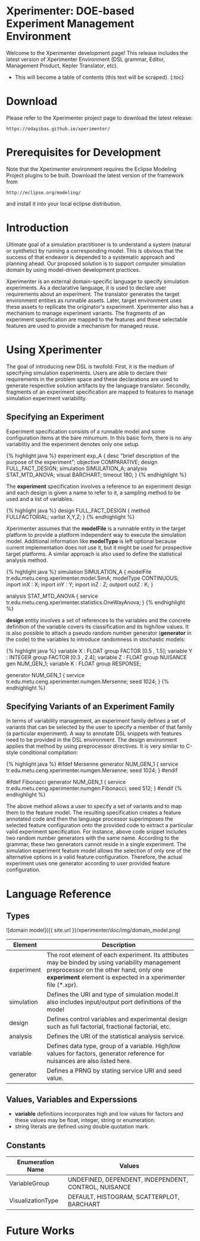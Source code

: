 Xperimenter: DOE-based Experiment Management Environment
=====================================================

Welcome to the Xperimenter development page!  This release includes the latest version of Xperimenter Environment (DSL grammar, Editor, Management Product, Kepler Translator, etc).

* This will become a table of contents (this text will be scraped).
{:toc}

# Download
Please refer to the Xperimenter project page to download the latest release:

	https://odayibas.github.io/xperimenter/


# Prerequisites for Development
Note that the Xperimenter environment requires the Eclipse Modeling Project plugins to be built. Download the latest version of the framework from

	http://eclipse.org/modeling/

and install it into your local eclipse distribution.

# Introduction
Ultimate goal of a simulation practitioner is to understand a system (natural or synthetic) by running a corresponding model. This is obvious that the success of that endeavor is depended to a systematic approach and planning ahead. Our proposed solution is to support computer simulation domain by using model-driven development practices. 

Xperimenter is an external domain-specific language to specify simulation experiments. As a declarative language, it is used to declare user requirements about an experiment. The translator generates the target environment entities as runnable assets. Later, target environment uses these assets to replicate the originator's experiment. Xperimenter also has a mechanism to manage experiment variants. The fragments of an experiment specification are mapped to the features and these selectable features are used to provide a mechanism for managed reuse.

# Using Xperimenter
The goal of introducing new DSL is twofold: First, it is the medium of specifying simulation experiments. Users are able to declare their requirements in the problem space and these declarations are used to generate respective solution artifacts by the language translator. Secondly, fragments of an experiment specification are mapped to features to manage simulation experiment variability.

## Specifying an Experiment
Experiment specification consists of a runnable model and some configuration items at the bare minumum. In this basic form, there is no any variablitiy and the experiment denotes only one setup.

{% highlight java %}
experiment exp_A
{
 desc "brief description of the purpose of the experiment";
 objective COMPARATIVE;
 design FULL_FACT_DESIGN;
 simulation SIMULATION_A;
 analysis STAT_MTD_ANOVA;
 visual BARCHART;
 timeout 180;
}
{% endhighlight %}

The **experiment** specification involves a reference to an experiment design and each design is given a name to refer to it, a sampling method to be used and a list of variables.

{% highlight java %}
design FULL_FACT_DESIGN
{
 method FULLFACTORIAL;
 varlist X,Y,Z;
}
{% endhighlight %}

Xperimenter assumes that the **modelFile** is a runnable entity in the target platform to provide a platform independent way to execute the simulation model. Additional information like **modelType** is left optional because current implementation does not use it, but it might be used for prospective target platforms. A similar approach is also used to define the statistical analysis method.

{% highlight java %}
simulation SIMULATION_A
{
	modelFile tr.edu.metu.ceng.xperimenter.model.SimA;
	modelType CONTINUOUS;
	inport inX : X;
	inport inY : Y;
	inport inZ : Z;
	outport outZ : K;
}

analysis STAT_MTD_ANOVA
{
	service tr.edu.metu.ceng.xperimenter.statistics.OneWayAnova;
}
{% endhighlight %}

**design** entity involves a set of references to the variables and the concrete definition of the variable covers its classification and its high/low values. It is also possible to attach a pseudo random number generator (**generator** in the code) to the variables to introduce randomness in stochastic models:

{% highlight java %}
variable X : FLOAT group FACTOR [0.5 , 1.5];
variable Y : INTEGER group FACTOR [0.3 , 2.4];
variable Z : FLOAT group NUISANCE gen NUM_GEN_1;
variable K : FLOAT group RESPONSE;

generator NUM_GEN_1
{
	service tr.edu.metu.ceng.xperimenter.numgen.Mersenne;
	seed 1024;
}
{% endhighlight %}

## Specifying Variants of an Experiment Family
In terms of variability management, an experiment family defines a set of variants that can be selected by the user to specify a member of that family (a particular experiment). A way to annotate DSL snippets with features need to be provided in the DSL environment. The design environment applies that method by using preprocessor directives. It is very similar to C-style conditional compilation:

{% highlight java %}
#ifdef Mersenne
generator NUM_GEN_1
{
	service tr.edu.metu.ceng.xperimenter.numgen.Mersenne;
	seed 1024;
}
#endif

#ifdef Fibonacci
generator NUM_GEN_1
{
	service tr.edu.metu.ceng.xperimenter.numgen.Fibonacci;
	seed 512;
}
#endif
{% endhighlight %}

The above method allows a user to specify a set of variants and to map them to the feature model. The resulting specification creates a feature annotated code and then the language processor superimposes the selected feature configuration onto the provided code to extract a particular valid experiment specification. For instance, above code snippet includes two random number generators with the same name. According to the grammar, these two generators cannot reside in a single experiment. The simulation experiment feature model allows the selection of only one of the alternative options in a valid feature configuration. Therefore, the actual experiment uses one generator according to user provided feature configuration.

# Language Reference
## Types
![domain model]({{ site.url }}/xperimenter/doc/img/domain_model.png)

|**Element**|**Description**|
|-----------|---------------|
|experiment|The root element of each experiment. Its atttibutes may be binded by using variability management preprocessor on the other hand, only one **experiment** element is expected in a xperimenter file (*.xpr).|
|simulation|Defines the URI and type of simulation model.It also includes input/output port definitions of the model|
|design|Defines control variables and experimental design such as full factorial, fractional factorial, etc.|
|analysis|Defines the URI of the statistical analysis service.|
|variable|Defines data type, group of a variable. High/low values for factors, generator reference for nuisances are also listed here.|
|generator|Defines a PRNG by stating service URI and seed value.|

## Values, Variables and Experssions
* **variable** definitions incorporates high and low values for factors and these values may be float, integer, string or enumeration.
* string literals are defined using double quotation mark.

## Constants
|**Enumeration Name**|**Values**|
|--------------------|-----------|
|VariableGroup|UNDEFINED, DEPENDENT, INDEPENDENT, CONTROL, NUISANCE|
|VisualizationType|DEFAULT, HISTOGRAM, SCATTERPLOT, BARCHART|

# Future Works

